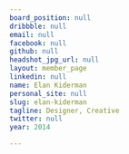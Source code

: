 ```yaml
---
board_position: null
dribbble: null
email: null
facebook: null
github: null
headshot_jpg_url: null
layout: member_page
linkedin: null
name: Elan Kiderman
personal_site: null
slug: elan-kiderman
tagline: Designer, Creative
twitter: null
year: 2014

---
```

